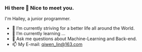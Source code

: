 ### Hi there 👋 Nice to meet you.

I'm Hailey, a junior programmer.


- 🔭 I’m currently striving for a better life all around the World.
- 🌱 I’m currently learning ...
- 💬 Ask me questions about Machine-Learning and Back-end.
- 📫 My E-mail: qiwen_lin@163.com


